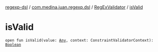 [regexp-dsl](../../index.md) / [com.medina.juan.regexp.dsl](../index.md) / [RegExValidator](index.md) / [isValid](./is-valid.md)

# isValid

`open fun isValid(value: `[`Any`](https://kotlinlang.org/api/latest/jvm/stdlib/kotlin/-any/index.html)`, context: ConstraintValidatorContext): `[`Boolean`](https://kotlinlang.org/api/latest/jvm/stdlib/kotlin/-boolean/index.html)
